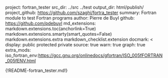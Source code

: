 project: fortran_tester
src_dir: ../src
         ../test
output_dir: html/publish/
project_github: https://github.com/szaghi/fortra_tester
summary: Fortran module to test Fortran programs
author: Pierre de Buyl
github: https://github.com/pdebuyl
md_extensions: markdown.extensions.toc(anchorlink=True)
               markdown.extensions.smarty(smart_quotes=False)
               markdown.extensions.extra
               markdown_checklist.extension
docmark: <
display: public
         protected
         private
source: true
warn: true
graph: true
extra_mods: iso_fortran_env:https://gcc.gnu.org/onlinedocs/gfortran/ISO_005fFORTRAN_005fENV.html

{!README-fortran_tester.md!}
